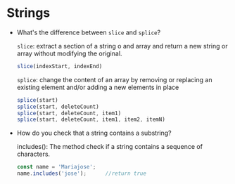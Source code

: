 # Strings

- What's the difference between `slice` and `splice`?

    ``slice``: extract a section of a string o and array and return a new string or array without modifying the original.
    ```javascript
    slice(indexStart, indexEnd)
    ```
    ``splice``: change the content of an array by removing or replacing an existing element and/or adding a new elements in place
    ```javascript
    splice(start)
    splice(start, deleteCount)
    splice(start, deleteCount, item1)
    splice(start, deleteCount, item1, item2, itemN)
    ```

- How do you check that a string contains a substring?

    includes(): The method check if a string contains a sequence of characters.

    ```javascript
    const name = 'Mariajose';
    name.includes('jose');      //return true

